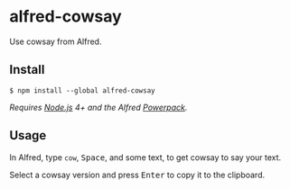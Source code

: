 # alfred-cowsay

Use cowsay from Alfred.

## Install

```
$ npm install --global alfred-cowsay
```

_Requires [Node.js](https://nodejs.org) 4+ and the Alfred [Powerpack](https://www.alfredapp.com/powerpack/)._

## Usage

In Alfred, type `cow`, <kbd>Space</kbd>, and some text, to get cowsay to say your text.

Select a cowsay version and press <kbd>Enter</kbd> to copy it to the clipboard.
